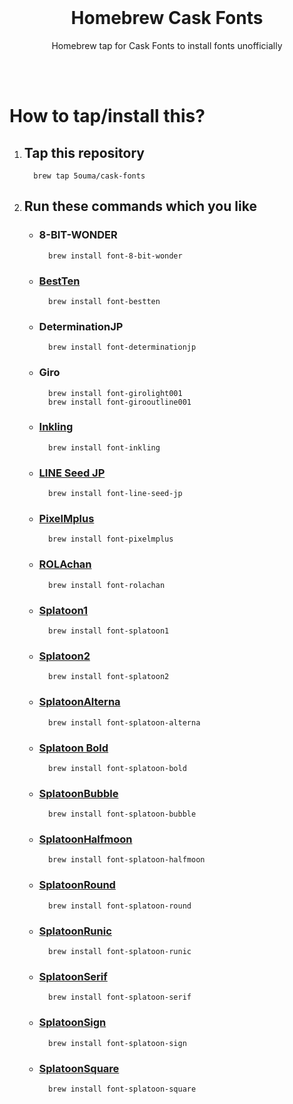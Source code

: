 <br>

<h1 align="center">Homebrew Cask Fonts</h1>
<p align="center">Homebrew tap for Cask Fonts to install fonts unofficially</p>

<br><br>

# How to tap/install this?

1.  ## Tap this repository

    ```shell
      brew tap 5ouma/cask-fonts
    ```

2.  ## Run these commands which you like

    - ### 8-BIT-WONDER

      ```shell
        brew install font-8-bit-wonder
      ```

    - ### [BestTen](https://flop.fanbox.cc/posts/1918861)

      ```shell
        brew install font-bestten
      ```

    - ### DeterminationJP

      ```shell
        brew install font-determinationjp
      ```

    - ### Giro

      ```shell
        brew install font-girolight001
        brew install font-girooutline001
      ```

    - ### [Inkling](https://frozenpandaman.github.io/inkling.html)

      ```shell
        brew install font-inkling
      ```

    - ### [LINE Seed JP](https://seed.line.me/)

      ```shell
        brew install font-line-seed-jp
      ```

    - ### [PixelMplus](https://itouhiro.hatenablog.com/entry/20130602/font)

      ```shell
        brew install font-pixelmplus
      ```

    - ### [ROLAchan](https://ozawa.design/store/rolachan)

      ```shell
        brew install font-rolachan
      ```

    - ### [Splatoon1](https://frozenpandaman.github.io/inkling.html)

      ```shell
        brew install font-splatoon1
      ```

    - ### [Splatoon2](https://frozenpandaman.github.io/inkling.html)

      ```shell
        brew install font-splatoon2
      ```

    - ### [SplatoonAlterna](https://twitter.com/ardnin_/status/1535737230949490695)

      ```shell
        brew install font-splatoon-alterna
      ```

    - ### [Splatoon Bold](https://twitter.com/ardnin_/status/1535737230949490695)

      ```shell
        brew install font-splatoon-bold
      ```

    - ### [SplatoonBubble](https://twitter.com/ardnin_/status/1535737230949490695)

      ```shell
        brew install font-splatoon-bubble
      ```

    - ### [SplatoonHalfmoon](https://twitter.com/ardnin_/status/1535737230949490695)

      ```shell
        brew install font-splatoon-halfmoon
      ```

    - ### [SplatoonRound](https://twitter.com/ardnin_/status/1535737230949490695)

      ```shell
        brew install font-splatoon-round
      ```

    - ### [SplatoonRunic](https://twitter.com/ardnin_/status/1535737230949490695)

      ```shell
        brew install font-splatoon-runic
      ```

    - ### [SplatoonSerif](https://twitter.com/ardnin_/status/1535737230949490695)

      ```shell
        brew install font-splatoon-serif
      ```

    - ### [SplatoonSign](https://twitter.com/ardnin_/status/1535737230949490695)

      ```shell
        brew install font-splatoon-sign
      ```

    - ### [SplatoonSquare](https://twitter.com/ardnin_/status/1535737230949490695)

      ```shell
        brew install font-splatoon-square
      ```
